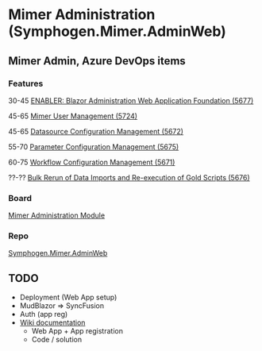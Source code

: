 # Mimer Administration (Symphogen.Mimer.AdminWeb)

## Mimer Admin, Azure DevOps items

### Features
30-45 [ENABLER: Blazor Administration Web Application Foundation (5677)](https://symphogenteams.visualstudio.com/Development%20and%20Data%20Engineering/_workitems/edit/5677)

45-65 [Mimer User Management (5724)](https://symphogenteams.visualstudio.com/Development%20and%20Data%20Engineering/_workitems/edit/5724)

45-65 [Datasource Configuration Management (5672)](https://symphogenteams.visualstudio.com/Development%20and%20Data%20Engineering/_workitems/edit/5672)

55-70 [Parameter Configuration Management (5675)](https://symphogenteams.visualstudio.com/Development%20and%20Data%20Engineering/_workitems/edit/5675)

60-75 [Workflow Configuration Management (5671)](https://symphogenteams.visualstudio.com/Development%20and%20Data%20Engineering/_workitems/edit/5671)

??-?? [Bulk Rerun of Data Imports and Re-execution of Gold Scripts (5676)](https://symphogenteams.visualstudio.com/Development%20and%20Data%20Engineering/_workitems/edit/5676)

### Board
[Mimer Administration Module](https://symphogenteams.visualstudio.com/Development%20and%20Data%20Engineering/_boards/board/t/Mimer%20Administrations%20Module/Stories)

### Repo
[Symphogen.Mimer.AdminWeb](https://symphogenteams.visualstudio.com/Mimer/_git/Symphogen.Mimer.AdminWeb)


## TODO
- Deployment (Web App setup)
- MudBlazor => SyncFusion
- Auth (app reg)
- [Wiki documentation](https://symphogenteams.visualstudio.com/Development%20and%20Data%20Engineering/_wiki/wikis/Development-and-Data-Engineering.wiki/468/Mimer-AdminWeb)
  - Web App + App registration
  - Code / solution

